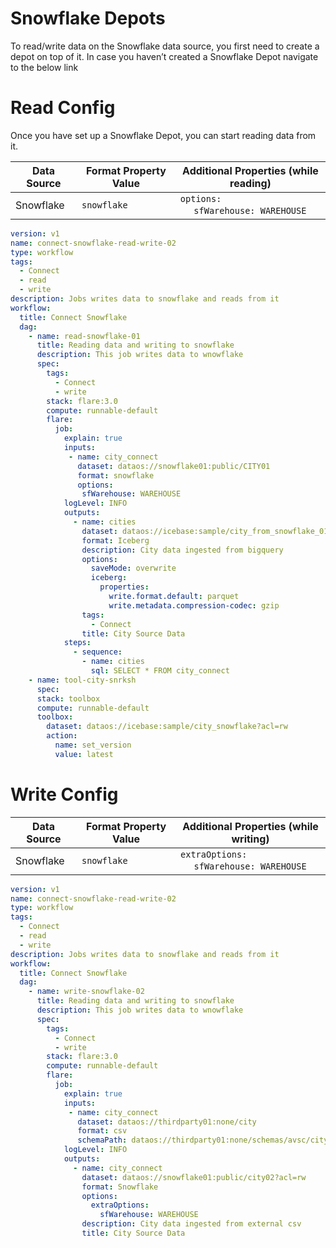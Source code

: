 # **Snowflake Depots**

To read/write data on the Snowflake data source, you first need to create a depot on top of it. In case you haven’t created a Snowflake Depot navigate to the below link

# **Read Config**

Once you have set up a Snowflake Depot, you can start reading data from it. 

| Data Source | Format Property Value | Additional Properties (while reading) |
| --- | --- | --- |
| Snowflake | `snowflake` | `options:` <br>&nbsp;&nbsp;&nbsp;&nbsp;  `sfWarehouse: WAREHOUSE` |

```yaml
version: v1
name: connect-snowflake-read-write-02
type: workflow
tags:
  - Connect
  - read
  - write
description: Jobs writes data to snowflake and reads from it
workflow:
  title: Connect Snowflake
  dag:
    - name: read-snowflake-01
      title: Reading data and writing to snowflake
      description: This job writes data to wnowflake
      spec:
        tags:
          - Connect
          - write
        stack: flare:3.0
        compute: runnable-default
        flare:
          job:
            explain: true
            inputs:
             - name: city_connect
               dataset: dataos://snowflake01:public/CITY01
               format: snowflake
               options:
                sfWarehouse: WAREHOUSE
            logLevel: INFO
            outputs:
              - name: cities
                dataset: dataos://icebase:sample/city_from_snowflake_01?acl=rw
                format: Iceberg
                description: City data ingested from bigquery
                options:
                  saveMode: overwrite
                  iceberg:
                    properties:
                      write.format.default: parquet
                      write.metadata.compression-codec: gzip
                tags:
                  - Connect
                title: City Source Data
            steps:
              - sequence:
                - name: cities
                  sql: SELECT * FROM city_connect
    - name: tool-city-snrksh
      spec:
      stack: toolbox
      compute: runnable-default
      toolbox:
        dataset: dataos://icebase:sample/city_snowflake?acl=rw
        action:
          name: set_version
          value: latest
```

# **Write Config**

| Data Source | Format Property Value | Additional Properties (while writing) |
| --- | --- | --- |
| Snowflake | `snowflake` | `extraOptions:` <br>&nbsp;&nbsp;&nbsp;&nbsp; `sfWarehouse: WAREHOUSE` |

```yaml
version: v1
name: connect-snowflake-read-write-02
type: workflow
tags:
  - Connect
  - read
  - write
description: Jobs writes data to snowflake and reads from it
workflow:
  title: Connect Snowflake
  dag:
    - name: write-snowflake-02
      title: Reading data and writing to snowflake
      description: This job writes data to wnowflake
      spec:
        tags:
          - Connect
          - write
        stack: flare:3.0
        compute: runnable-default
        flare:
          job:
            explain: true
            inputs:
             - name: city_connect
               dataset: dataos://thirdparty01:none/city
               format: csv
               schemaPath: dataos://thirdparty01:none/schemas/avsc/city.avsc
            logLevel: INFO
            outputs:
              - name: city_connect
                dataset: dataos://snowflake01:public/city02?acl=rw
                format: Snowflake
                options:
                  extraOptions:
                    sfWarehouse: WAREHOUSE
                description: City data ingested from external csv
                title: City Source Data
```